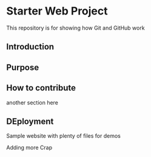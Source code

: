 # Starter Web Project

This repository is for showing how Git and GitHub work
## Introduction

## Purpose

## How to contribute

another section here
## DEployment
Sample website with plenty of files for demos

Adding more Crap



